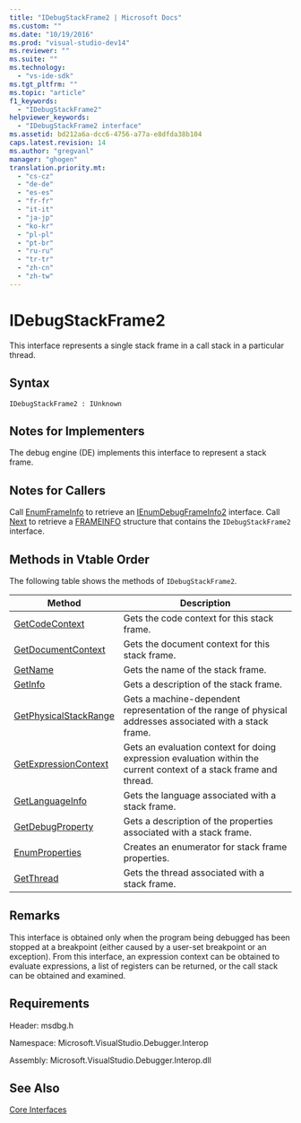 ```yaml
---
title: "IDebugStackFrame2 | Microsoft Docs"
ms.custom: ""
ms.date: "10/19/2016"
ms.prod: "visual-studio-dev14"
ms.reviewer: ""
ms.suite: ""
ms.technology: 
  - "vs-ide-sdk"
ms.tgt_pltfrm: ""
ms.topic: "article"
f1_keywords: 
  - "IDebugStackFrame2"
helpviewer_keywords: 
  - "IDebugStackFrame2 interface"
ms.assetid: bd212a6a-dcc6-4756-a77a-e8dfda38b104
caps.latest.revision: 14
ms.author: "gregvanl"
manager: "ghogen"
translation.priority.mt: 
  - "cs-cz"
  - "de-de"
  - "es-es"
  - "fr-fr"
  - "it-it"
  - "ja-jp"
  - "ko-kr"
  - "pl-pl"
  - "pt-br"
  - "ru-ru"
  - "tr-tr"
  - "zh-cn"
  - "zh-tw"
---
```

# IDebugStackFrame2
This interface represents a single stack frame in a call stack in a particular thread.  
  
## Syntax  
  
```  
IDebugStackFrame2 : IUnknown  
```  
  
## Notes for Implementers  
 The debug engine (DE) implements this interface to represent a stack frame.  
  
## Notes for Callers  
 Call [EnumFrameInfo](../extensibility/idebugthread2--enumframeinfo.md) to retrieve an [IEnumDebugFrameInfo2](../extensibility/ienumdebugframeinfo2.md) interface. Call [Next](../extensibility/ienumdebugframeinfo2--next.md) to retrieve a [FRAMEINFO](../extensibility/frameinfo.md) structure that contains the `IDebugStackFrame2` interface.  
  
## Methods in Vtable Order  
 The following table shows the methods of `IDebugStackFrame2`.  
  
|Method|Description|  
|------------|-----------------|  
|[GetCodeContext](../extensibility/idebugstackframe2--getcodecontext.md)|Gets the code context for this stack frame.|  
|[GetDocumentContext](../extensibility/idebugstackframe2--getdocumentcontext.md)|Gets the document context for this stack frame.|  
|[GetName](../extensibility/idebugstackframe2--getname.md)|Gets the name of the stack frame.|  
|[GetInfo](../extensibility/idebugstackframe2--getinfo.md)|Gets a description of the stack frame.|  
|[GetPhysicalStackRange](../extensibility/idebugstackframe2--getphysicalstackrange.md)|Gets a machine-dependent representation of the range of physical addresses associated with a stack frame.|  
|[GetExpressionContext](../extensibility/idebugstackframe2--getexpressioncontext.md)|Gets an evaluation context for doing expression evaluation within the current context of a stack frame and thread.|  
|[GetLanguageInfo](../extensibility/idebugstackframe2--getlanguageinfo.md)|Gets the language associated with a stack frame.|  
|[GetDebugProperty](../extensibility/idebugstackframe2--getdebugproperty.md)|Gets a description of the properties associated with a stack frame.|  
|[EnumProperties](../extensibility/idebugstackframe2--enumproperties.md)|Creates an enumerator for stack frame properties.|  
|[GetThread](../extensibility/idebugstackframe2--getthread.md)|Gets the thread associated with a stack frame.|  
  
## Remarks  
 This interface is obtained only when the program being debugged has been stopped at a breakpoint (either caused by a user-set breakpoint or an exception). From this interface, an expression context can be obtained to evaluate expressions, a list of registers can be returned, or the call stack can be obtained and examined.  
  
## Requirements  
 Header: msdbg.h  
  
 Namespace: Microsoft.VisualStudio.Debugger.Interop  
  
 Assembly: Microsoft.VisualStudio.Debugger.Interop.dll  
  
## See Also  
 [Core Interfaces](../extensibility/core-interfaces.md)
